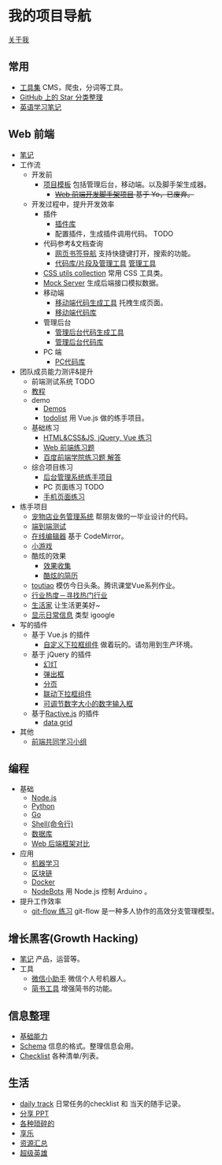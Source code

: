 # 我的项目导航
[关于我](https://github.com/iamjoel/about-me)

## 常用
* [工具集](https://github.com/iamjoel/tools) CMS，爬虫，分词等工具。
* [GitHub 上的 Star 分类整理](https://github.com/iamjoel/awesome-stars)
* [英语学习笔记](https://github.com/iamjoel/english-learn)

## Web 前端
* [笔记](https://github.com/iamjoel/front-end-note)
* 工作流
  * 开发前
    * [项目模板](https://github.com/iamjoel/front-end-template) 包括管理后台，移动端。以及脚手架生成器。
      * ~~[Web 前端开发脚手架项目](https://github.com/iamjoel/front-end-scaffold) 基于 Yo，已废弃。~~
  * 开发过程中，提升开发效率
    * 插件
      * [插件库](https://github.com/iamjoel/front-end-plugins)
      * 配置插件，生成插件调用代码。 TODO
    * 代码参考&文档查询
      * [网页书签导航](https://github.com/iamjoel/bookmark-nav) 支持快捷键打开，搜索的功能。
      * [代码库/片段及管理工具](https://github.com/iamjoel/front-end-codes) [管理工具](https://iamjoel.github.io/front-end-codes/tool/dist/index.html)
    * [CSS utils collection](https://github.com/iamjoel/css-utils-collection) 常用 CSS 工具类。
    * [Mock Server](https://github.com/iamjoel/mock-server) 生成后端接口模拟数据。
    * 移动端
      * [移动端代码生成工具](https://github.com/iamjoel/mobile-fe-generator) 托拽生成页面。
      * [移动端代码库](https://github.com/iamjoel/mobile-codes-collection)
    * 管理后台
      * [管理后台代码生成工具](https://github.com/iamjoel/admin-fe-generator)
      * [管理后台代码库](https://github.com/iamjoel/mobile-codes-collection)
    * PC 端
      * [PC代码库](https://github.com/iamjoel/pc-codes-collection)
* 团队成员能力测评&提升
  * 前端测试系统 TODO
  * [教程](https://github.com/iamjoel/front-end-course)
  * demo
    * [Demos](https://github.com/iamjoel/front-end-demos)
    * [todolist](https://github.com/iamjoel/todolist) 用 Vue.js 做的练手项目。
  * 基础练习
    * [HTML&CSS&JS, jQuery, Vue 练习](https://zhifeclub.github.io/front-end-learn/zero/nav/#task)
    * [Web 前端练习题](https://github.com/iamjoel/front-end-kata)
    * [百度前端学院练习题 解答](https://github.com/iamjoel/baidu-ife-task)
  * 综合项目练习
    * [后台管理系统练手项目](https://github.com/iamjoel/practise-front-end-admin)
    * PC 页面练习 TODO
    * [手机页面练习](https://github.com/iamjoel/practise-front-end-mobile)
* 练手项目
  * [宠物店业务管理系统](https://github.com/iamjoel/pet-shop-manage) 帮朋友做的一毕业设计的代码。
  * [端到端测试](https://github.com/iamjoel/e2e-test)
  * [在线编辑器](https://github.com/iamjoel/web-ide) 基于 CodeMirror。
  * [小游戏](https://github.com/iamjoel/minigame)
  * 酷炫的效果
    * [效果收集](https://github.com/iamjoel/effect-collection)
    * [酷炫的简历](https://github.com/iamjoel//awesome-profile)
  * [toutiao](https://github.com/iamjoel/toutiao) 模仿今日头条。腾讯课堂Vue系列作业。
  * [行业热度－寻找热门行业](https://github.com/iamjoel/patsnap-hacking)
  * [生活家](https://github.com/iamjoel/life-artist) 让生活更美好~
  * [显示日常信息](https://github.com/iamjoel/grab-info-web) 类型 igoogle
* 写的插件
  * 基于 Vue.js 的插件
    * [自定义下拉框组件](https://github.com/iamjoel/custom-select) 做着玩的。请勿用到生产环境。
  * 基于 jQuery 的插件
    * [幻灯](https://github.com/iamjoel/simple-slide)
    * [弹出框](https://github.com/iamjoel/popup)
    * [分页](https://github.com/iamjoel/paging)
    * [联动下拉框组件](https://github.com/iamjoel/jquery-linkage-select)
    * [可调节数字大小的数字输入框](https://github.com/iamjoel/number-controller)
  * 基于[Ractive.js](http://www.ractivejs.org/) 的插件
    * [data grid](https://github.com/iamjoel/ractivegrid)
* 其他
  * [前端共同学习小组](https://github.com/iamjoel/front-end-community)

## 编程
* 基础
  * [Node.js](https://github.com/iamjoel/nodejs-note)
  * [Python](https://github.com/iamjoel/python-note)
  * [Go](https://github.com/iamjoel/go-note)
  * [Shell(命令行)](https://github.com/iamjoel/shell-note)
  * [数据库](https://github.com/iamjoel/database-note)
  * [Web 后端框架对比](https://github.com/iamjoel/web-framework-compare)
* 应用
  * [机器学习](https://github.com/iamjoel/machine-learning-note)
  * [区块链](https://github.com/iamjoel/blockchain-note)
  * [Docker](https://github.com/iamjoel/docker-note)
  * [NodeBots](https://github.com/iamjoel/nodebots-note) 用 Node.js 控制 Arduino 。
* 提升工作效率
  * [git-flow 练习](https://github.com/iamjoel/git-flow-playground) git-flow 是一种多人协作的高效分支管理模型。

## 增长黑客(Growth Hacking)
* [笔记](https://github.com/iamjoel/growth-hacking-note) 产品，运营等。
* 工具
  * [微信小助手](https://github.com/iamjoel/wechat-assistant) 微信个人号机器人。
  * [简书工具](https://github.com/iamjoel/jianshu-tools) 增强简书的功能。

## 信息整理
* [基础能力](https://github.com/iamjoel/basic-skill)
* [Schema](https://github.com/iamjoel/schema) 信息的格式。整理信息会用。
* [Checklist](https://github.com/iamjoel/checklist) 各种清单/列表。

## 生活
* [daily track](https://github.com/iamjoel/daily-track) 日常任务的checklist 和 当天的随手记录。
* [分享 PPT](https://github.com/iamjoel/share)
* [各种琐碎的](https://github.com/iamjoel/notes)
* [享乐](https://github.com/iamjoel/hedonist)
* [资源汇总](https://github.com/iamjoel/resources)
* [超级英雄](https://github.com/iamjoel/superheros)

